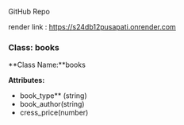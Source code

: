GitHub Repo

render link : https://s24db12pusapati.onrender.com

### Class: books

**Class Name:**books

**Attributes:** 
- book_type** (string) 
- book_author(string) 
- cress_price(number) 